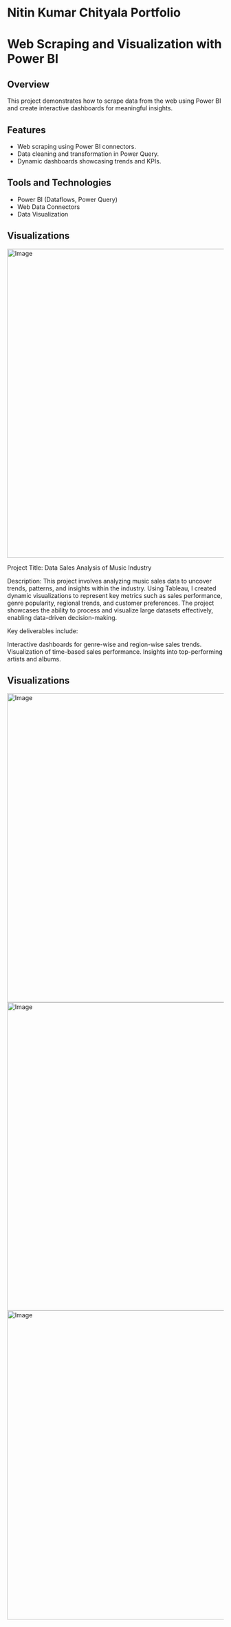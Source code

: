 # Nitin Kumar Chityala Portfolio

# Web Scraping and Visualization with Power BI  

## Overview  
This project demonstrates how to scrape data from the web using Power BI and create interactive dashboards for meaningful insights.  

## Features  
- Web scraping using Power BI connectors.  
- Data cleaning and transformation in Power Query.  
- Dynamic dashboards showcasing trends and KPIs.  

## Tools and Technologies  
- Power BI (Dataflows, Power Query)  
- Web Data Connectors  
- Data Visualization  

## Visualizations  

<img width="717" alt="Image" src="https://github.com/user-attachments/assets/64f7935e-7d73-4a02-9c4a-a9c1d45dca49" />



Project Title: Data Sales Analysis of Music Industry

Description:
This project involves analyzing music sales data to uncover trends, patterns, and insights within the industry. Using Tableau, I created dynamic visualizations to represent key metrics such as sales performance, genre popularity, regional trends, and customer preferences. The project showcases the ability to process and visualize large datasets effectively, enabling data-driven decision-making.

Key deliverables include:

Interactive dashboards for genre-wise and region-wise sales trends.
Visualization of time-based sales performance.
Insights into top-performing artists and albums.

## Visualizations

<img width="717" alt="Image" src="https://github.com/user-attachments/assets/d73efb66-8981-4b10-baba-88a26023a439" />
<img width="715" alt="Image" src="https://github.com/user-attachments/assets/ea8c6541-3df3-40da-a7f2-193ac28ee6a5" />
<img width="717" alt="Image" src="https://github.com/user-attachments/assets/180a2676-4901-42ce-b26d-fef52229fea6" />







